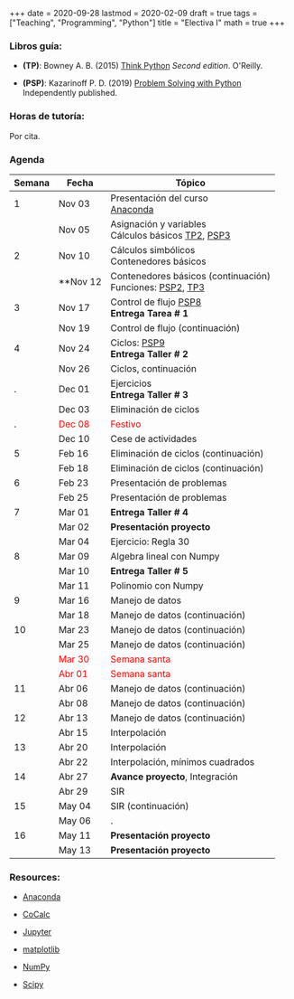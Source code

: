 +++
date      = 2020-09-28
lastmod   = 2020-02-09
draft     = true
tags      = ["Teaching", "Programming", "Python"]
title     = "Electiva I"
math      = true
+++

### Libros guía:

- **(TP)**: Bowney A. B. (2015) [Think Python](https://greenteapress.com/wp/think-python-2e/) *Second edition*. O'Reilly.

- **(PSP)**: Kazarinoff P. D. (2019) [Problem Solving with Python](https://problemsolvingwithpython.com) Independently published.

### Horas de tutoría: 

Por cita.

### Agenda

Semana  | Fecha | Tópico
--- | --- | ---
1  | Nov 03 | Presentación del curso <br> [Anaconda](https://www.anaconda.com/products/individual)
&nbsp; | Nov 05 | Asignación y variables <br> Cálculos básicos [TP2](http://greenteapress.com/thinkpython2/html/thinkpython2003.html), [PSP3](https://problemsolvingwithpython.com/03-The-Python-REPL/03.00-Introduction/) 
2  | Nov 10 | Cálculos simbólicos <br> Contenedores básicos
&nbsp; | **Nov 12 | Contenedores básicos (continuación) <br> Funciones: [PSP2](https://problemsolvingwithpython.com/07-Functions-and-Modules/07.00-Introduction/), [TP3](http://greenteapress.com/thinkpython2/html/thinkpython2004.html)
3  | Nov 17 | Control de flujo [PSP8](https://problemsolvingwithpython.com/08-If-Else-Try-Except/08.00-Introduction/)<br> **Entrega Tarea # 1**
&nbsp; | Nov 19 | Control de flujo (continuación)
4  | Nov 24 | Ciclos: [PSP9](https://problemsolvingwithpython.com/09-Loops/09.00-Introduction/)<br> **Entrega Taller # 2**
&nbsp; | Nov 26 | Ciclos, continuación 
.  | Dec 01 | Ejercicios <br> **Entrega Taller # 3**
&nbsp; | Dec 03 | Eliminación de ciclos
. | <font color="red">Dec 08</font> | <font color="red">Festivo</font>
&nbsp; | Dec 10 | Cese de actividades
5  | Feb 16 | Eliminación de ciclos (continuación) 
&nbsp; | Feb 18 | Eliminación de ciclos (continuación) 
6  | Feb 23 | Presentación de problemas
&nbsp; | Feb 25 | Presentación de problemas
7  | Mar 01 | **Entrega Taller # 4**
&nbsp; | Mar 02 | **Presentación proyecto**
&nbsp; | Mar 04 | Ejercicio: Regla 30
8  | Mar 09 | Algebra lineal con Numpy
&nbsp; | Mar 10 |**Entrega Taller # 5**
&nbsp; | Mar 11 | Polinomio con Numpy
9  | Mar 16 |  Manejo de datos  
&nbsp; | Mar 18 | Manejo de datos (continuación) 
10  | Mar 23 | Manejo de datos (continuación) 
&nbsp; | Mar 25 | Manejo de datos (continuación) 
&nbsp;  | <font color="red">Mar 30</font> | <font color="red">Semana santa</font>
&nbsp; | <font color="red">Abr 01</font> | <font color="red">Semana santa</font>
11  | Abr 06 | Manejo de datos (continuación) 
&nbsp; | Abr 08 | Manejo de datos (continuación) 
12  | Abr 13 | Manejo de datos (continuación) 
&nbsp; | Abr 15 | Interpolación
13  | Abr 20 | Interpolación
&nbsp; | Abr 22 | Interpolación, mínimos cuadrados
14  | Abr 27 | **Avance proyecto**, Integración
&nbsp; | Abr 29 | SIR
15  | May 04 | SIR (continuación)
&nbsp; | May 06 | .
16  | May 11 | **Presentación proyecto**
&nbsp; | May 13 | **Presentación proyecto**


<!-- [Matplotlib](https://problemsolvingwithpython.com/06-Plotting-with-Matplotlib/06.00-Introduction/) -->
### Resources:

  - [Anaconda](https://anaconda.org)

  - [CoCalc](https://cocalc.com)

  - [Jupyter](https://jupyter.org/)

  - [matplotlib](https://matplotlib.org/3.1.1/index.html)

  - [NumPy](https://www.numpy.org/)

  - [Scipy](https://www.scipy.org/)
